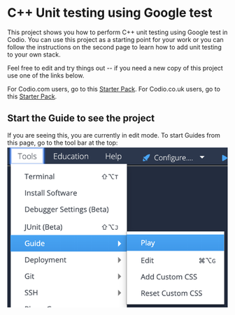 # C++ Unit testing using Google test
This project shows you how to perform C++ unit testing using Google test in Codio. You can use this project as a starting point for your work or you can follow the instructions on the second page to learn how to add unit testing to your own stack.

Feel free to edit and try things out -- if you need a new copy of this project use one of the links below.

For Codio.com users, go to this [Starter Pack](https://codio.com/home/starter-packs/9b934e28-d144-4dce-84ab-d03a21cad713).
For Codio.co.uk users, go to this [Starter Pack](https://codio.co.uk/home/starter-packs/9b934e28-d144-4dce-84ab-d03a21cad713).

## Start the Guide to see the project
If you are seeing this, you are currently in edit mode. To start Guides from this page, go to the tool bar at the top:
![Select Tools-Guide-Play](.guides/img/playGuide.png)

